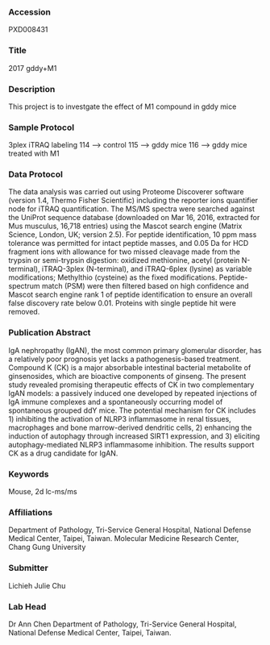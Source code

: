 ### Accession
PXD008431

### Title
2017 gddy+M1

### Description
This project is to investgate the effect of M1 compound in gddy mice

### Sample Protocol
3plex iTRAQ labeling 114 --> control 115 --> gddy mice 116 --> gddy mice treated with M1

### Data Protocol
The data analysis was carried out using Proteome Discoverer software (version 1.4, Thermo Fisher Scientific) including the reporter ions quantifier node for iTRAQ quantification. The MS/MS spectra were searched against the UniProt sequence database (downloaded on Mar 16, 2016, extracted for Mus musculus, 16,718 entries) using the Mascot search engine (Matrix Science, London, UK; version 2.5). For peptide identification, 10 ppm mass tolerance was permitted for intact peptide masses, and 0.05 Da for HCD fragment ions with allowance for two missed cleavage made from the trypsin or semi-trypsin digestion: oxidized methionine, acetyl (protein N-terminal), iTRAQ-3plex (N-terminal), and iTRAQ-6plex (lysine) as variable modifications; Methylthio (cysteine) as the fixed modifications. Peptide-spectrum match (PSM) were then filtered based on high confidence and Mascot search engine rank 1 of peptide identification to ensure an overall false discovery rate below 0.01. Proteins with single peptide hit were removed.

### Publication Abstract
IgA nephropathy (IgAN), the most common primary glomerular disorder, has a relatively poor prognosis yet lacks a pathogenesis-based treatment. Compound K (CK) is a major absorbable intestinal bacterial metabolite of ginsenosides, which are bioactive components of ginseng. The present study revealed promising therapeutic effects of CK in two complementary IgAN models: a passively induced one developed by repeated injections of IgA immune complexes and a spontaneously occurring model of spontaneous grouped ddY mice. The potential mechanism for CK includes 1) inhibiting the activation of NLRP3 inflammasome in renal tissues, macrophages and bone marrow-derived dendritic cells, 2) enhancing the induction of autophagy through increased SIRT1 expression, and 3) eliciting autophagy-mediated NLRP3 inflammasome inhibition. The results support CK as a drug candidate for IgAN.

### Keywords
Mouse, 2d lc-ms/ms

### Affiliations
Department of Pathology, Tri-Service General Hospital, National Defense Medical Center, Taipei, Taiwan.
Molecular Medicine Research Center, Chang Gung University

### Submitter
Lichieh Julie Chu

### Lab Head
Dr Ann Chen
Department of Pathology, Tri-Service General Hospital, National Defense Medical Center, Taipei, Taiwan.


